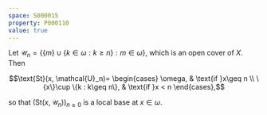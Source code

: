 ```yaml
---
space: S000015
property: P000110
value: true
---
```


Let $\mathcal{U}_n = \{\{m\}\cup\{k\in \omega : k\geq n\}:m\in \omega\}$, which is an open cover of $X$. Then

$$\text{St}(x, \mathcal{U}_n)= \begin{cases} \omega, & \text{if }x\geq n \\ \{x\}\cup \{k : k\geq n\}, & \text{if }x < n \end{cases},$$

so that $(\text{St}(x, \mathcal{U}_n))_{n\geq 0}$ is a local base at $x\in \omega$.
